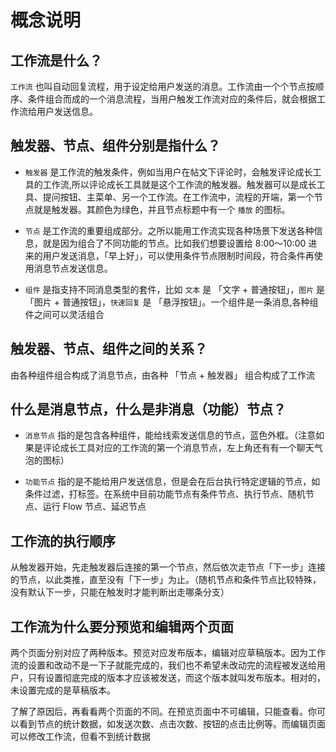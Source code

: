 # 概念说明

## 工作流是什么？

`工作流` 也叫自动回复流程，用于设定给用户发送的消息。工作流由一个个节点按顺序、条件组合而成的一个消息流程，当用户触发工作流对应的条件后，就会根据工作流给用户发送信息。

## 触发器、节点、组件分别是指什么？

* `触发器` 是工作流的触发条件，例如当用户在帖文下评论时，会触发评论成长工具的工作流,所以评论成长工具就是这个工作流的触发器。触发器可以是成长工具、提问按钮、主菜单、另一个工作流。在工作流中，流程的开端，第一个节点就是触发器。其颜色为绿色，并且节点标题中有一个 `播放` 的图标。

* `节点` 是工作流的重要组成部分。之所以能用工作流实现各种场景下发送各种信息，就是因为组合了不同功能的节点。比如我们想要设置给 8:00～10:00 进来的用户发送消息，「早上好」，可以使用条件节点限制时间段，符合条件再使用消息节点发送信息。

* `组件` 是指支持不同消息类型的套件，比如 `文本` 是 「文字 + 普通按钮」，`图片` 是 「图片 + 普通按钮」，`快速回复` 是 「悬浮按钮」。一个组件是一条消息,各种组件之间可以灵活组合

## 触发器、节点、组件之间的关系？

由各种组件组合构成了消息节点，由各种 「节点 + 触发器」 组合构成了工作流

## 什么是消息节点，什么是非消息（功能）节点？

* `消息节点` 指的是包含各种组件，能给线索发送信息的节点，蓝色外框。（注意如果是评论成长工具对应的工作流的第一个消息节点，左上角还有有一个聊天气泡的图标）

* `功能节点` 指的是不能给用户发送信息，但是会在后台执行特定逻辑的节点，如条件过滤，打标签。在系统中目前功能节点有条件节点、执行节点、随机节点、运行 Flow 节点、延迟节点

## 工作流的执行顺序

从触发器开始，先走触发器后连接的第一个节点，然后依次走节点「下一步」连接的节点，以此类推，直至没有「下一步」为止。（随机节点和条件节点比较特殊，没有默认下一步，只能在触发时才能判断出走哪条分支）

## 工作流为什么要分预览和编辑两个页面

两个页面分别对应了两种版本。预览对应发布版本，编辑对应草稿版本。因为工作流的设置和改动不是一下子就能完成的，我们也不希望未改动完的流程被发送给用户，只有设置彻底完成的版本才应该被发送，而这个版本就叫发布版本。相对的，未设置完成的是草稿版本。

了解了原因后，再看看两个页面的不同。在预览页面中不可编辑，只能查看。你可以看到节点的统计数据，如发送次数、点击次数、按钮的点击比例等。而编辑页面可以修改工作流，但看不到统计数据
